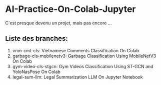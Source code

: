 # AI-Practice-On-Colab-Jupyter
C'est presque devenu un projet, mais pas encore ...
## Liste des branches:
1. vnm-cmt-cls: Vietnamese Comments Classification On Colab
2. garbage-cls-mobilenetv3: Garbage Classification Using MobileNetV3 On Colab
3. gym-video-cls-stgcn: Gym Videos Classification Using ST-GCN and YoloNasPose On Colab
4. legal-sum-llm: Legal Summarization LLM On Jupyter Notebook
